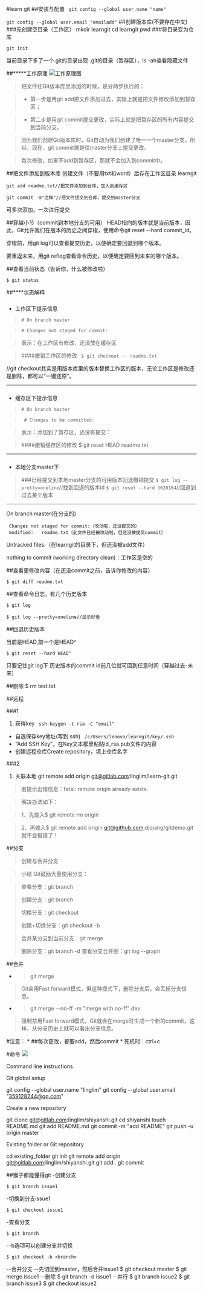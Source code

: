 #learn git
##安装与配置
   ` git config --global user.name "name"`
    
   `git config --global user.email "emailadd"`
##创建版本库(不要存在中文)
###先创建空目录（工作区）
    mkdir learngit
    cd learngit
    pwd
###将目录变为仓库

    git init

当前目录下多了一个.git的目录出现 .git的目录（暂存区），ls -ah查看隐藏文件

##*****工作原理
![工作原理图](http://www.liaoxuefeng.com/files/attachments/001384907702917346729e9afbf4127b6dfbae9207af016000/0)
>把文件往Git版本库里添加的时候，是分两步执行的：
	


>	-  第一步是用git add把文件添加进去，实际上就是把文件修改添加到暂存区；



>	-  第二步是用git commit提交更改，实际上就是把暂存区的所有内容提交到当前分支。

>因为我们创建Git版本库时，Git自动为我们创建了唯一一个master分支，所以，现在，git commit就是往master分支上提交更改。


>每次修改，如果不add到暂存区，那就不会加入到commit中。

##把文件添加到版本库
创建文件（不要用txt和word）后存在工作区目录 learngit

    git add readme.txt//把文件添加到仓库，加入到缓存区
    
    git commit -m"注释"//把文件提交到仓库，提交到master分支

可多次添加，一次进行提交

##穿越小节（commit到本地分支的可用）
HEAD指向的版本就是当前版本，因此，Git允许我们在版本的历史之间穿梭，使用命令git reset --hard commit_id。

穿梭前，用git log可以查看提交历史，以便确定要回退到哪个版本。

要重返未来，用git reflog查看命令历史，以便确定要回到未来的哪个版本。


##查看当前状态（告诉你，什么被修改啦）

    $ git status

##****状态解释
###

- 工作区下提示信息

>    `# On branch master`

>    `# Changes not staged for commit:`
    
>表示：在工作区有修改，还没放在缓存区

>####撤销工作区的修改
` $ git checkout -- readme.txt`

//git checkout其实是用版本库里的版本替换工作区的版本，无论工作区是修改还是删除，都可以“一键还原”。

----------

###
- 缓存区下提示信息

>`# On branch master`

>  ` # Changes to be committed:`
 

>表示：添加到了暂存区，还没有提交：

>####撤销缓存区的修改
    $ git reset HEAD readme.txt

----------


###
- 本地分支master下

>###已经提交到本地master分支的可用版本回退撤销提交
>`$ git log --pretty=oneline`//找到回退的版本id
>`$ git reset --hard 3628164`//回退到过去某个版本



----------



On branch master(在分支的)
>
	 Changes not staged for commit:（改动啦，还没提交的）
	 modified:   readme.txt（此文件已经被改动啦，但还没被提交commit）
Untracked files:（在learngit的目录下，但还没被add文件）


nothing to commit (working directory clean)：工作区是空的

##查看更修改内容（在还没commit之前，告诉你修改的内容）

    $ git diff readme.txt


##查看命令日志，有几个历史版本

    $ git log
    
    $ git log --pretty=oneline//显示好看

##回退历史版本

当前是HEAD,前一个是HEAD^

    $ git reset --hard HEAD^

只要记住git log下 历史版本的commit id前几位就可回到任意时间（穿越过去-未来）

##删除
    $ rm test.txt

##远程

###1


1.  获得key
 ` ssh-keygen -t rsa -C "email"`
- 自选保存key地址(写到.ssh)
 ` /c/Users/lenovo/learngit/key/.ssh`
- “Add SSH Key”，在Key文本框里粘贴id_rsa.pub文件的内容
- 创建远程仓库Create repository，填上仓库名字

###2
1. 关联本地
    git remote add origin git@gitlab.com:linglim/learn-git.git

>若提示出错信息：fatal: remote origin already exists.

>    解决办法如下：

>    1、先输入$ git remote rm origin

>    2、再输入$ git remote add origin git@github.com:djqiang/gitdemo.git 就不会报错了！



##分支

>创建与合并分支


   
>小结
Git鼓励大量使用分支：

> 查看分支：git branch
> 
> 创建分支：git branch <name>
> 
> 切换分支：git checkout <name>
> 
> 创建+切换分支：git checkout -b <name>
> 
> 合并某分支到当前分支：git merge <name>
> 
> 删除分支：git branch -d <name>
> 查看分支合并图：git log --graph

##合并


- >git merge <name>
>Git会用Fast forward模式，但这种模式下，删除分支后，会丢掉分支信息。





- >git merge --no-ff -m "merge with no-ff" dev

>强制禁用Fast forward模式，Git就会在merge时生成一个新的commit，这样，从分支历史上就可以看出分支信息。




#注意：
*
##每次更改，都要add，然后commit
*
死机时：ctrl+c

#命令
![](https://camo.githubusercontent.com/e12dfd770f44b37c8a81e0339d3ef6d1aee035dc/687474703a2f2f7777312e73696e61696d672e636e2f6d773639302f3434383934636262677731657569676339397a38776a323065343062706a736d2e6a7067)

Command line instructions


Git global setup

git config --global user.name "linglim"
git config --global user.email "359128244@qq.com"

Create a new repository

git clone git@gitlab.com:linglim/shiyanshi.git
cd shiyanshi
touch README.md
git add README.md
git commit -m "add README"
git push -u origin master

Existing folder or Git repository

cd existing_folder
git init
git remote add origin git@gitlab.com:linglim/shiyanshi.git
git add .
git commit




##猴子都能懂得git
-创建分支

    $ git branch issue1
-切换到分支issue1

    $ git checkout issue1
-查看分支

    $ git branch
--b选项可以创建分支并切换

    $ git checkout -b <branch>
--合并分支
--先切回到master，然后合并issue1
    $ git checkout master
    $ git merge issue1
--删除
    $ git branch -d issue1
--并行
    $ git branch issue2
    $ git branch issue3
    $ git checkout issue2


